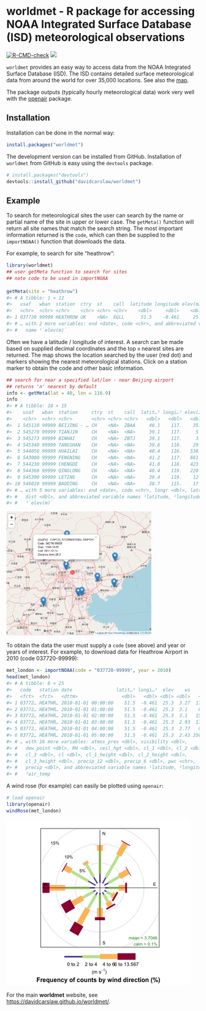 
<!-- README.md is generated from README.Rmd. Please edit that file -->

# worldmet - R package for accessing NOAA Integrated Surface Database (ISD) meteorological observations

<!-- badges: start -->

[![R-CMD-check](https://github.com/davidcarslaw/worldmet/workflows/R-CMD-check/badge.svg)](https://github.com/davidcarslaw/worldmet/actions)
![](http://cranlogs.r-pkg.org/badges/grand-total/worldmet)
<!-- badges: end -->

`worldmet` provides an easy way to access data from the NOAA Integrated
Surface Database (ISD). The ISD contains detailed surface meteorological
data from around the world for over 35,000 locations. See also the
[map](https://gis.ncdc.noaa.gov/maps/ncei).

The package outputs (typically hourly meteorological data) work very
well with the [openair](https://github.com/davidcarslaw/openair)
package.

## Installation

Installation can be done in the normal way:

``` r
install.packages("worldmet")
```

The development version can be installed from GitHub. Installation of
`worldmet` from GitHub is easy using the `devtools` package.

``` r
# install.packages("devtools")
devtools::install_github("davidcarslaw/worldmet")
```

## Example

To search for meteorological sites the user can search by the name or
partial name of the site in upper or lower case. The `getMeta()`
function will return all site names that match the search string. The
most important information returned is the `code`, which can then be
supplied to the `importNOAA()` function that downloads the data.

For example, to search for site “heathrow”:

``` r
library(worldmet)
## user getMeta function to search for sites
## note code to be used in importNOAA

getMeta(site = "heathrow")
#> # A tibble: 1 × 12
#>   usaf   wban  station  ctry  st    call  latitude longitude elev(m…¹ begin     
#>   <chr>  <chr> <chr>    <chr> <chr> <chr>    <dbl>     <dbl>    <dbl> <date>    
#> 1 037720 99999 HEATHROW UK    <NA>  EGLL      51.5    -0.461     25.3 1948-12-01
#> # … with 2 more variables: end <date>, code <chr>, and abbreviated variable
#> #   name ¹​`elev(m)`
```

Often we have a latitude / longitude of interest. A search can be made
based on supplied decimal coordinates and the top `n` nearest sites are
returned. The map shows the location searched by the user (red dot) and
markers showing the nearest meteorological stations. Click on a station
marker to obtain the code and other basic information.

``` r
## search for near a specified lat/lon - near Beijing airport
## returns 'n' nearest by default
info <- getMeta(lat = 40, lon = 116.9)
info
#> # A tibble: 10 × 15
#>    usaf   wban  station     ctry  st    call  latit…¹ longi…² elev(…³ begin     
#>    <chr>  <chr> <chr>       <chr> <chr> <chr>   <dbl>   <dbl>   <dbl> <date>    
#>  1 545110 99999 BEIJING - … CH    <NA>  ZBAA     40.1    117.    35.4 1945-10-31
#>  2 545270 99999 TIANJIN     CH    <NA>  <NA>     39.1    117.     5   1956-08-20
#>  3 545273 99999 BINHAI      CH    <NA>  ZBTJ     39.1    117.     3   1981-11-25
#>  4 545340 99999 TANGSHAN    CH    <NA>  <NA>     39.6    118.    29   1956-08-20
#>  5 544050 99999 HUAILAI     CH    <NA>  <NA>     40.4    116.   538   1956-08-20
#>  6 543080 99999 FENGNING    CH    <NA>  <NA>     41.2    117.   661   1957-06-01
#>  7 544230 99999 CHENGDE     CH    <NA>  <NA>     41.0    118.   423   1956-08-20
#>  8 544360 99999 QINGLONG    CH    <NA>  <NA>     40.4    119.   228   1957-06-02
#>  9 545390 99999 LETING      CH    <NA>  <NA>     39.4    119.    12   1957-06-01
#> 10 546020 99999 BAODING     CH    <NA>  <NA>     38.7    115.    17   1956-08-20
#> # … with 5 more variables: end <date>, code <chr>, longr <dbl>, latr <dbl>,
#> #   dist <dbl>, and abbreviated variable names ¹​latitude, ²​longitude,
#> #   ³​`elev(m)`
```

<img src="man/figures/README-map.png" alt="map of Beijing area" width="75%" />

To obtain the data the user must supply a `code` (see above) and year or
years of interest. For example, to download data for Heathrow Airport in
2010 (code 037720-99999):

``` r
met_london <- importNOAA(code = "037720-99999", year = 2010)
head(met_london)
#> # A tibble: 6 × 25
#>   code   station date                latit…¹ longi…²  elev    ws      wd air_t…³
#>   <fct>  <fct>   <dttm>                <dbl>   <dbl> <dbl> <dbl>   <dbl>   <dbl>
#> 1 03772… HEATHR… 2010-01-01 00:00:00    51.5  -0.461  25.3  3.27  17.4    1.03  
#> 2 03772… HEATHR… 2010-01-01 01:00:00    51.5  -0.461  25.3  3.1    6.13   0.967 
#> 3 03772… HEATHR… 2010-01-01 02:00:00    51.5  -0.461  25.3  3.1   15.6    1.03  
#> 4 03772… HEATHR… 2010-01-01 03:00:00    51.5  -0.461  25.3  2.93  17.0    1     
#> 5 03772… HEATHR… 2010-01-01 04:00:00    51.5  -0.461  25.3  2.77   0.606  0.267 
#> 6 03772… HEATHR… 2010-01-01 05:00:00    51.5  -0.461  25.3  2.43 356.     0.0667
#> # … with 16 more variables: atmos_pres <dbl>, visibility <dbl>,
#> #   dew_point <dbl>, RH <dbl>, ceil_hgt <dbl>, cl_1 <dbl>, cl_2 <dbl>,
#> #   cl_3 <dbl>, cl <dbl>, cl_1_height <dbl>, cl_2_height <dbl>,
#> #   cl_3_height <dbl>, precip_12 <dbl>, precip_6 <dbl>, pwc <chr>,
#> #   precip <dbl>, and abbreviated variable names ¹​latitude, ²​longitude,
#> #   ³​air_temp
```

A wind rose (for example) can easily be plotted using `openair`:

``` r
# load openair
library(openair)
windRose(met_london)
```

![](man/figures/README-windRose-1.png)<!-- -->

For the main **worldmet** website, see
<https://davidcarslaw.github.io/worldmet/>.
